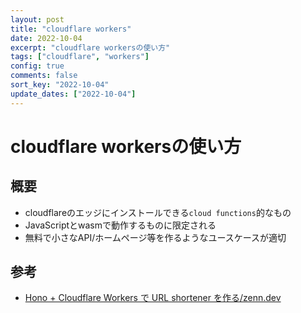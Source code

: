 ```yaml
---
layout: post
title: "cloudflare workers"
date: 2022-10-04
excerpt: "cloudflare workersの使い方"
tags: ["cloudflare", "workers"]
config: true
comments: false
sort_key: "2022-10-04"
update_dates: ["2022-10-04"]
---
```


# cloudflare workersの使い方

## 概要
 - cloudflareのエッジにインストールできる`cloud functions`的なもの
 - JavaScriptとwasmで動作するものに限定される
 - 無料で小さなAPI/ホームページ等を作るようなユースケースが適切

## 参考
 - [Hono + Cloudflare Workers で URL shortener を作る/zenn.dev](https://zenn.dev/morinokami/articles/url-shortener-with-hono-on-cloudflare-workers)
